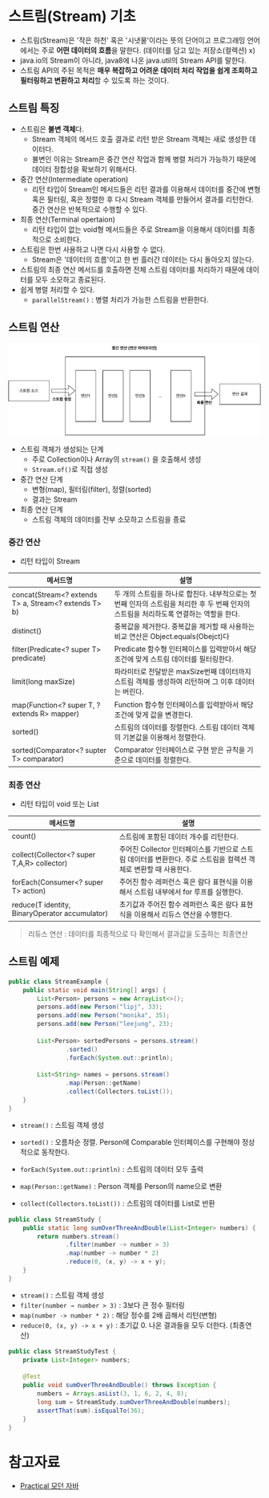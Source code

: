 # 스트림(Stream) 기초

- 스트림(Stream)은 '작은 하천' 혹은 '시냇물'이라는 뜻의 단어이고 프로그래밍 언어에서는 주로 **어떤 데이터의 흐름**을 말한다. (데이터를 담고 있는 저장소(컬렉션) x)
- java.io의 Stream이 아니라, java8에 나온 java.util의 Stream API를 말한다.
- 스트림 API의 주된 목적은 **매우 복잡하고 어려운 데이터 처리 작업을 쉽게 조회하고 필터링하고 변환하고 처리**할 수 있도록 하는 것이다.

## 스트림 특징

- 스트림은 **불변 객체**다.
    - Stream 객체의 메서드 호출 결과로 리턴 받은 Stream 객체는 새로 생성한 데이터다.
    - 불변인 이유는 Stream은 중간 연산 작업과 함께 병렬 처리가 가능하기 때문에 데이터 정합성을 확보하기 위해서다.
- 중간 연산(Intermediate operation)
    - 리턴 타입이 Stream인 메서드들은 리턴 결과를 이용해서 데이터를 중간에 변형 혹은 필터링, 혹은 정렬한 후 다시 Stream 객체를 만들어서 결과를 리턴한다. 중간 연산은 반복적으로 수행할 수 있다.
- 최종 연산(Terminal opertaion)
    - 리턴 타입이 없는 void형 메서드들은 주로 Stream을 이용해서 데이터를 최종적으로 소비한다.
- 스트림은 한번 사용하고 나면 다시 사용할 수 없다.
    - Stream은 '데이터의 흐름'이고 한 번 흘러간 데이터는 다시 돌아오지 않는다.
- 스트림의 최종 연산 메서드를 호출하면 전체 스트림 데이터를 처리하기 때문에 데이터를 모두 소모하고 종료된다.
- 쉽게 병렬 처리할 수 있다.
    - `parallelStream()` : 병렬 처리가 가능한 스트림을 반환한다.

## 스트림 연산
![stream](./images/stream.png)

- 스트림 객체가 생성되는 단계
    - 주로 Collection이나 Array의 `stream()` 을 호출해서 생성
    - `Stream.of()`로 직접 생성
- 중간 연산 단계
    - 변형(map), 필터링(filter), 정렬(sorted)
    - 결과는 Stream
- 최종 연산 단계
    - 스트림 객체의 데이터를 전부 소모하고 스트림을 종료

 

### 중간 연산

- 리턴 타입이 Stream

| 메서드명  | 설명 |
| --- | --- |
| concat(Stream<? extends T> a, Stream<? extends T> b) | 두 개의 스트림을 하나로 합친다. 내부적으로는 첫 번째 인자의 스트림을 처리한 후 두 번째 인자의 스트림을 처리하도록 연결하는 역할을 한다. |
| distinct() | 중복값을 제거한다. 중복값을 제거할 때 사용하는 비교 연산은 Object.equals(Obejct)다 |
| filter(Predicate<? super T> predicate) | Predicate 함수형 인터페이스를 입력받아서 해당 조건에 맞게 스트림 데이터를 필터링한다. |
| limit(long maxSize) | 파라미터로 전달받은 maxSize번째 데이터까지 스트림 객체를 생성하여 리턴하며 그 이후 데이터는 버린다. |
| map(Function<? super T, ? extends R> mapper) | Function 함수형 인터페이스를 입력받아서 해당 조건에 맞게 값을 변경한다. |
| sorted() | 스트림의 데이터를 정렬한다. 스트림 데이터 객체의 기본값을 이용해서 정렬한다. |
| sorted(Comparator<? supter T> comparator) | Comparator 인터페이스로 구현 받은 규칙을 기준으로 데이터를 정렬한다.  |

### 최종 연산

- 리턴 타입이 void 또는 List

| 메서드명 | 설명 |
| --- | --- |
| count() | 스트림에 포함된 데이터 개수를 리턴한다. |
| collect(Collector<? super T,A,R> collector) | 주어진 Collector 인터페이스를 기반으로 스트림 데이터를 변환한다. 주로 스트림을 컬렉션 객체로 변환할 때 사용한다. |
| forEach(Consumer<? super T> action) | 주어진 함수 레퍼런스 혹은 람다 표현식을 이용해서 스트림 내부에서 for 루프를 실행한다. |
| reduce(T identity, BinaryOperator<T> accumulator) | 초기값과 주어진 함수 레퍼런스 혹은 람다 표현식을 이용해서 리듀스 연산을 수행한다. |

> 리듀스 연산 : 데이터를 최종적으로 다 확인해서 결과값을 도출하는 최종연산


## 스트림 예제

```java
public class StreamExample {
    public static void main(String[] args) {
        List<Person> persons = new ArrayList<>();
        persons.add(new Person("lipj", 33);
        persons.add(new Person("monika", 35);
        persons.add(new Person("leejung", 23);

        List<Person> sortedPersons = persons.stream()
                .sorted()
                .forEach(System.out::println);

        List<String> names = persons.stream()
                .map(Person::getName)
                .collect(Collectors.toList());
    }
}
```

- `stream()` : 스트림 객체 생성
- `sorted()` : 오름차순 정렬. Person에 Comparable 인터페이스를 구현해야 정상적으로 동작한다.
- `forEach(System.out::println)` : 스트림의 데이터 모두 출력

- `map(Person::getName)` : Person 객체를 Person의 name으로 변환
- `collect(Collectors.toList())` : 스트림의 데이터를 List로 반환

```java
public class StreamStudy {
    public static long sumOverThreeAndDouble(List<Integer> numbers) {
        return numbers.stream()
                .filter(number -> number > 3)
                .map(number -> number * 2)
                .reduce(0, (x, y) -> x + y);
    }
}
```

- `stream()` : 스트림 객체 생성
- `filter(number → number > 3)` : 3보다 큰 정수 필터링
- `map(number -> number * 2)` : 해당 정수를 2배 곱해서 리턴(변형)
- `reduce(0, (x, y) -> x + y)` : 초기값 0. 나온 결과들을 모두 더한다. (최종연산)

```java
public class StreamStudyTest {
    private List<Integer> numbers;

    @Test
    public void sumOverThreeAndDouble() throws Exception {
        numbers = Arrays.asList(3, 1, 6, 2, 4, 8);
        long sum = StreamStudy.sumOverThreeAndDouble(numbers);
        assertThat(sum).isEqualTo(36);
    }
}
```

# 참고자료
- [Practical 모던 자바](http://www.yes24.com/Product/Goods/92529658)